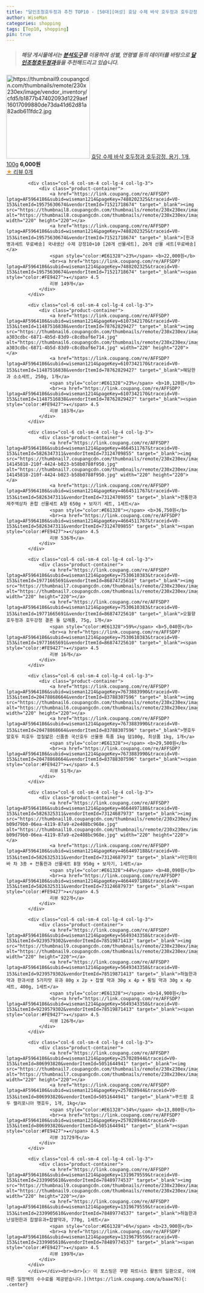 ```yaml
---
title: "달인조청호두정과 추천 TOP10 - [50대][여성] 효담 수제 바삭 호두정과 호두강정, 용기, 1개, 100g"
author: WiseMan
categories: shopping
tags: [Top10, shopping]
pin: true
---
```


> ##### 해당 게시물에서는 [**분석도구**](https://itemscout.io/)를 이용하여 **성별**, **연령별** 등의 데이터를 바탕으로 [**달인조청호두정과**](https://link.coupang.com/a/baae76)들을 추천해드리고 있습니다.
<div class="container"><div class="row">
            <div class="col-6 col-sm-4 col-lg-4 col-lg-3">
                <div class="product-container">
                    <a href="https://link.coupang.com/re/AFFSDP?lptag=AF5964186&subid=wiseman1214&pageKey=8202578597&traceid=V0-153&itemId=23518161687&vendorItemId=90544534958" target="_blank"><img src="https://thumbnail9.coupangcdn.com/thumbnails/remote/230x230ex/image/vendor_inventory/cfd5/b1877b47402093d1229aef16017099880de73da41d62d81a82adb611fdc2.jpg" alt="https://thumbnail9.coupangcdn.com/thumbnails/remote/230x230ex/image/vendor_inventory/cfd5/b1877b47402093d1229aef16017099880de73da41d62d81a82adb611fdc2.jpg" width="220" height="220"></a>
                    <a href="https://link.coupang.com/re/AFFSDP?lptag=AF5964186&subid=wiseman1214&pageKey=8202578597&traceid=V0-153&itemId=23518161687&vendorItemId=90544534958" target="_blank">효담 수제 바삭 호두정과 호두강정, 용기, 1개, 100g</a>
                    <span style="color:#E61328"></span> <b>6,000원</b>
                    <br><a href="https://link.coupang.com/re/AFFSDP?lptag=AF5964186&subid=wiseman1214&pageKey=8202578597&traceid=V0-153&itemId=23518161687&vendorItemId=90544534958" target="_blank"><span style="color:#FE9427">★</span> 
                    리뷰 0개</a>
                </div>
            </div>
            
            <div class="col-6 col-sm-4 col-lg-4 col-lg-3">
                <div class="product-container">
                    <a href="https://link.coupang.com/re/AFFSDP?lptag=AF5964186&subid=wiseman1214&pageKey=7488202325&traceid=V0-153&itemId=19575630674&vendorItemId=71521718674" target="_blank"><img src="https://thumbnail8.coupangcdn.com/thumbnails/remote/230x230ex/image/vendor_inventory/aefb/690499775f973dad606dbd84eafb032cd9a12ab68c6e06168504854df6a1.jpg" alt="https://thumbnail8.coupangcdn.com/thumbnails/remote/230x230ex/image/vendor_inventory/aefb/690499775f973dad606dbd84eafb032cd9a12ab68c6e06168504854df6a1.jpg" width="220" height="220"></a>
                    <a href="https://link.coupang.com/re/AFFSDP?lptag=AF5964186&subid=wiseman1214&pageKey=7488202325&traceid=V0-153&itemId=19575630674&vendorItemId=71521718674" target="_blank">[한과명과세트 무료배송] 국내생산 수제 강정10+10 [20개 선물세트], 20개 선물 세트[무료배송]</a>
                    <span style="color:#E61328">23%</span> <b>22,000원</b>
                    <br><a href="https://link.coupang.com/re/AFFSDP?lptag=AF5964186&subid=wiseman1214&pageKey=7488202325&traceid=V0-153&itemId=19575630674&vendorItemId=71521718674" target="_blank"><span style="color:#FE9427">★</span> 4.5
                    리뷰 149개</a>
                </div>
            </div>
            
            <div class="col-6 col-sm-4 col-lg-4 col-lg-3">
                <div class="product-container">
                    <a href="https://link.coupang.com/re/AFFSDP?lptag=AF5964186&subid=wiseman1214&pageKey=6107342170&traceid=V0-153&itemId=11487516838&vendorItemId=78762829427" target="_blank"><img src="https://thumbnail6.coupangcdn.com/thumbnails/remote/230x230ex/image/retail/images/15161729059328923-a303cdbc-6871-4b5d-83d9-c8cdbaf6e714.jpg" alt="https://thumbnail6.coupangcdn.com/thumbnails/remote/230x230ex/image/retail/images/15161729059328923-a303cdbc-6871-4b5d-83d9-c8cdbaf6e714.jpg" width="220" height="220"></a>
                    <a href="https://link.coupang.com/re/AFFSDP?lptag=AF5964186&subid=wiseman1214&pageKey=6107342170&traceid=V0-153&itemId=11487516838&vendorItemId=78762829427" target="_blank">해담한과 소소세트, 250g, 1개</a>
                    <span style="color:#E61328">23%</span> <b>10,120원</b>
                    <br><a href="https://link.coupang.com/re/AFFSDP?lptag=AF5964186&subid=wiseman1214&pageKey=6107342170&traceid=V0-153&itemId=11487516838&vendorItemId=78762829427" target="_blank"><span style="color:#FE9427">★</span> 4.5
                    리뷰 183개</a>
                </div>
            </div>
            
            <div class="col-6 col-sm-4 col-lg-4 col-lg-3">
                <div class="product-container">
                    <a href="https://link.coupang.com/re/AFFSDP?lptag=AF5964186&subid=wiseman1214&pageKey=4664511767&traceid=V0-153&itemId=5826347311&vendorItemId=73124709855" target="_blank"><img src="https://thumbnail7.coupangcdn.com/thumbnails/remote/230x230ex/image/retail/images/161501506680534-14145818-210f-4424-b023-b58b0788f950.jpg" alt="https://thumbnail7.coupangcdn.com/thumbnails/remote/230x230ex/image/retail/images/161501506680534-14145818-210f-4424-b023-b58b0788f950.jpg" width="220" height="220"></a>
                    <a href="https://link.coupang.com/re/AFFSDP?lptag=AF5964186&subid=wiseman1214&pageKey=4664511767&traceid=V0-153&itemId=5826347311&vendorItemId=73124709855" target="_blank">전통한과 제주액상차 혼합 선물세트 A형 650g + 보자기 세트, 1세트</a>
                    <span style="color:#E61328"></span> <b>36,750원</b>
                    <br><a href="https://link.coupang.com/re/AFFSDP?lptag=AF5964186&subid=wiseman1214&pageKey=4664511767&traceid=V0-153&itemId=5826347311&vendorItemId=73124709855" target="_blank"><span style="color:#FE9427">★</span> 4.5
                    리뷰 536개</a>
                </div>
            </div>
            
            <div class="col-6 col-sm-4 col-lg-4 col-lg-3">
                <div class="product-container">
                    <a href="https://link.coupang.com/re/AFFSDP?lptag=AF5964186&subid=wiseman1214&pageKey=7530610383&traceid=V0-153&itemId=19771665691&vendorItemId=86874725610" target="_blank"><img src="https://thumbnail7.coupangcdn.com/thumbnails/remote/230x230ex/image/vendor_inventory/a99f/681c2a741c16769f8476e46abaa25b4b52674f48c535dcac7d345d9ce572.jpg" alt="https://thumbnail7.coupangcdn.com/thumbnails/remote/230x230ex/image/vendor_inventory/a99f/681c2a741c16769f8476e46abaa25b4b52674f48c535dcac7d345d9ce572.jpg" width="220" height="220"></a>
                    <a href="https://link.coupang.com/re/AFFSDP?lptag=AF5964186&subid=wiseman1214&pageKey=7530610383&traceid=V0-153&itemId=19771665691&vendorItemId=86874725610" target="_blank">오월향 호두정과 호두강정 결혼 돌 답례품, 75g, 1개</a>
                    <span style="color:#E61328">59%</span> <b>5,040원</b>
                    <br><a href="https://link.coupang.com/re/AFFSDP?lptag=AF5964186&subid=wiseman1214&pageKey=7530610383&traceid=V0-153&itemId=19771665691&vendorItemId=86874725610" target="_blank"><span style="color:#FE9427">★</span> 4.5
                    리뷰 16개</a>
                </div>
            </div>
            
            <div class="col-6 col-sm-4 col-lg-4 col-lg-3">
                <div class="product-container">
                    <a href="https://link.coupang.com/re/AFFSDP?lptag=AF5964186&subid=wiseman1214&pageKey=7673883990&traceid=V0-153&itemId=20478868664&vendorItemId=83788307596" target="_blank"><img src="https://thumbnail6.coupangcdn.com/thumbnails/remote/230x230ex/image/vendor_inventory/77c1/2fa810203649eb8beeda9a1c16800d5a801c0f92b913d1fe25092eae18a9.jpg" alt="https://thumbnail6.coupangcdn.com/thumbnails/remote/230x230ex/image/vendor_inventory/77c1/2fa810203649eb8beeda9a1c16800d5a801c0f92b913d1fe25092eae18a9.jpg" width="220" height="220"></a>
                    <a href="https://link.coupang.com/re/AFFSDP?lptag=AF5964186&subid=wiseman1214&pageKey=7673883990&traceid=V0-153&itemId=20478868664&vendorItemId=83788307596" target="_blank">햇호두 알호두 피호두 껍질얇은 신품종 국산호두 선물용 특품 1kg 덤100g, 최상품 1kg, 1개</a>
                    <span style="color:#E61328"></span> <b>29,500원</b>
                    <br><a href="https://link.coupang.com/re/AFFSDP?lptag=AF5964186&subid=wiseman1214&pageKey=7673883990&traceid=V0-153&itemId=20478868664&vendorItemId=83788307596" target="_blank"><span style="color:#FE9427">★</span> 4.5
                    리뷰 51개</a>
                </div>
            </div>
            
            <div class="col-6 col-sm-4 col-lg-4 col-lg-3">
                <div class="product-container">
                    <a href="https://link.coupang.com/re/AFFSDP?lptag=AF5964186&subid=wiseman1214&pageKey=4664497188&traceid=V0-153&itemId=5826325311&vendorItemId=73124687973" target="_blank"><img src="https://thumbnail10.coupangcdn.com/thumbnails/remote/230x230ex/image/retail/images/510843043309894-b09d79b0-06ea-4119-87a9-e2e408bc968e.jpg" alt="https://thumbnail10.coupangcdn.com/thumbnails/remote/230x230ex/image/retail/images/510843043309894-b09d79b0-06ea-4119-87a9-e2e408bc968e.jpg" width="220" height="220"></a>
                    <a href="https://link.coupang.com/re/AFFSDP?lptag=AF5964186&subid=wiseman1214&pageKey=4664497188&traceid=V0-153&itemId=5826325311&vendorItemId=73124687973" target="_blank">미인화이바 차 3종 + 전통한과 선물세트 B형 950g + 보자기, 1세트</a>
                    <span style="color:#E61328">44%</span> <b>48,090원</b>
                    <br><a href="https://link.coupang.com/re/AFFSDP?lptag=AF5964186&subid=wiseman1214&pageKey=4664497188&traceid=V0-153&itemId=5826325311&vendorItemId=73124687973" target="_blank"><span style="color:#FE9427">★</span> 4.5
                    리뷰 922개</a>
                </div>
            </div>
            
            <div class="col-6 col-sm-4 col-lg-4 col-lg-3">
                <div class="product-container">
                    <a href="https://link.coupang.com/re/AFFSDP?lptag=AF5964186&subid=wiseman1214&pageKey=5649343358&traceid=V0-153&itemId=9239579302&vendorItemId=78519871413" target="_blank"><img src="https://thumbnail9.coupangcdn.com/thumbnails/remote/230x230ex/image/vendor_inventory/4f1c/e7acb06f421298b108f7337c2f9d79b10ebbd01eae9423523f82a961373c.jpg" alt="https://thumbnail9.coupangcdn.com/thumbnails/remote/230x230ex/image/vendor_inventory/4f1c/e7acb06f421298b108f7337c2f9d79b10ebbd01eae9423523f82a961373c.jpg" width="220" height="220"></a>
                    <a href="https://link.coupang.com/re/AFFSDP?lptag=AF5964186&subid=wiseman1214&pageKey=5649343358&traceid=V0-153&itemId=9239579302&vendorItemId=78519871413" target="_blank">하늘한과 약과 한과서생 5가지맛 유과 80g x 2p + 찹쌀 약과 30g x 4p + 통밀 약과 30g x 4p 세트, 400g, 1세트</a>
                    <span style="color:#E61328"></span> <b>14,900원</b>
                    <br><a href="https://link.coupang.com/re/AFFSDP?lptag=AF5964186&subid=wiseman1214&pageKey=5649343358&traceid=V0-153&itemId=9239579302&vendorItemId=78519871413" target="_blank"><span style="color:#FE9427">★</span> 4.5
                    리뷰 126개</a>
                </div>
            </div>
            
            <div class="col-6 col-sm-4 col-lg-4 col-lg-3">
                <div class="product-container">
                    <a href="https://link.coupang.com/re/AFFSDP?lptag=AF5964186&subid=wiseman1214&pageKey=257028944&traceid=V0-153&itemId=806993820&vendorItemId=5051644941" target="_blank"><img src="https://thumbnail7.coupangcdn.com/thumbnails/remote/230x230ex/image/vendor_inventory/80c6/4a675e1e1a45278c0f6e34e5a66d53a73538a19468e6e9d7ff2e0ff2e480.jpg" alt="https://thumbnail7.coupangcdn.com/thumbnails/remote/230x230ex/image/vendor_inventory/80c6/4a675e1e1a45278c0f6e34e5a66d53a73538a19468e6e9d7ff2e0ff2e480.jpg" width="220" height="220"></a>
                    <a href="https://link.coupang.com/re/AFFSDP?lptag=AF5964186&subid=wiseman1214&pageKey=257028944&traceid=V0-153&itemId=806993820&vendorItemId=5051644941" target="_blank">푸드팜 호두 캘리포니아 햇호두, 1개, 1kg</a>
                    <span style="color:#E61328">34%</span> <b>13,800원</b>
                    <br><a href="https://link.coupang.com/re/AFFSDP?lptag=AF5964186&subid=wiseman1214&pageKey=257028944&traceid=V0-153&itemId=806993820&vendorItemId=5051644941" target="_blank"><span style="color:#FE9427">★</span> 4.5
                    리뷰 31729개</a>
                </div>
            </div>
            
            <div class="col-6 col-sm-4 col-lg-4 col-lg-3">
                <div class="product-container">
                    <a href="https://link.coupang.com/re/AFFSDP?lptag=AF5964186&subid=wiseman1214&pageKey=1319679559&traceid=V0-153&itemId=2339905610&vendorItemId=78489774537" target="_blank"><img src="https://thumbnail9.coupangcdn.com/thumbnails/remote/230x230ex/image/vendor_inventory/06c4/3c7a5f7a0cb425c47ec38bed896965c2870a426f9007b1bd1738520fde90.jpg" alt="https://thumbnail9.coupangcdn.com/thumbnails/remote/230x230ex/image/vendor_inventory/06c4/3c7a5f7a0cb425c47ec38bed896965c2870a426f9007b1bd1738520fde90.jpg" width="220" height="220"></a>
                    <a href="https://link.coupang.com/re/AFFSDP?lptag=AF5964186&subid=wiseman1214&pageKey=1319679559&traceid=V0-153&itemId=2339905610&vendorItemId=78489774537" target="_blank">하늘한과 난설헌한과 찹쌀유과+찹쌀약과, 770g, 1세트</a>
                    <span style="color:#E61328">6%</span> <b>23,900원</b>
                    <br><a href="https://link.coupang.com/re/AFFSDP?lptag=AF5964186&subid=wiseman1214&pageKey=1319679559&traceid=V0-153&itemId=2339905610&vendorItemId=78489774537" target="_blank"><span style="color:#FE9427">★</span> 4.5
                    리뷰 199개</a>
                </div>
            </div>
            </div></div><br><br>[👉 이 포스팅은 쿠팡 파트너스 활동의 일환으로, 이에 따른 일정액의 수수료를 제공받습니다.](https://link.coupang.com/a/baae76){: .center}